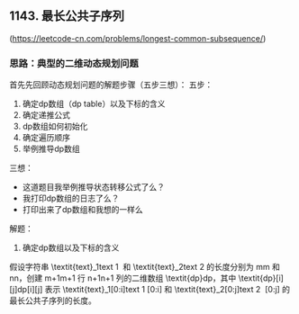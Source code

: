 ## 1143. 最长公共子序列
(https://leetcode-cn.com/problems/longest-common-subsequence/)

 ### 思路：典型的二维动态规划问题
 首先先回顾动态规划问题的解题步骤（五步三想）：
 五步：
 1. 确定dp数组（dp table）以及下标的含义
 2. 确定递推公式
 3. dp数组如何初始化
 4. 确定遍历顺序
 5. 举例推导dp数组

三想：
-   这道题目我举例推导状态转移公式了么？
-   我打印dp数组的日志了么？
-   打印出来了dp数组和我想的一样么

解题：

 1. 确定dp数组以及下标的含义
 
假设字符串 \textit{text}_1text 
1
​
  和 \textit{text}_2text 
2
​
  的长度分别为 mm 和 nn，创建 m+1m+1 行 n+1n+1 列的二维数组 \textit{dp}dp，其中 \textit{dp}[i][j]dp[i][j] 表示 \textit{text}_1[0:i]text 
1
 [0:i] 和 \textit{text}_2[0:j]text 
2
​
 [0:j] 的最长公共子序列的长度。

<!--stackedit_data:
eyJoaXN0b3J5IjpbLTE0MTA3NTA2MjQsMTI1ODg5NTg0M119
-->